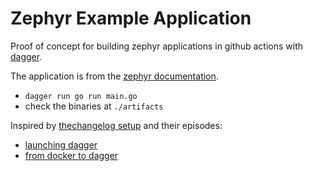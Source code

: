 # Zephyr Example Application

Proof of concept for building zephyr applications in github actions with 
[dagger](https://dagger.io).

The application is from the [zephyr documentation](https://docs.zephyrproject.org/latest/develop/application/index.html#basic-example-application-usage).

* `dagger run go run main.go`
* check the binaries at `./artifacts`

Inspired by [thechangelog setup](https://github.com/thechangelog/changelog.com/blob/master/magefiles/image/main.go)
and their episodes:

* [launching dagger](https://changelog.com/shipit/48)
* [from docker to dagger](https://changelog.com/podcast/550)
